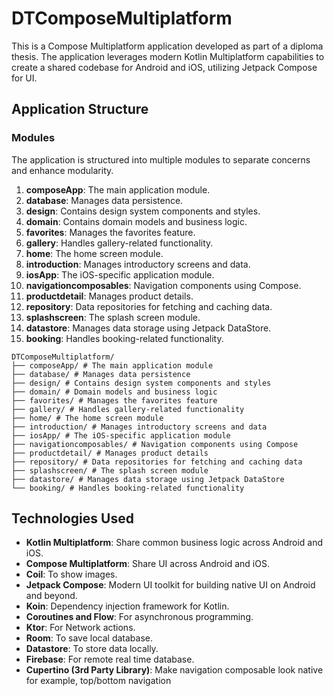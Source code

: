 # DTComposeMultiplatform

This is a Compose Multiplatform application developed as part of a diploma thesis. The application leverages modern Kotlin Multiplatform capabilities to create a shared codebase for Android and iOS, utilizing Jetpack Compose for UI.
## Application Structure

### Modules

The application is structured into multiple modules to separate concerns and enhance modularity.

1. **composeApp**: The main application module.
2. **database**: Manages data persistence.
3. **design**: Contains design system components and styles.
4. **domain**: Contains domain models and business logic.
5. **favorites**: Manages the favorites feature.
6. **gallery**: Handles gallery-related functionality.
7. **home**: The home screen module.
8. **introduction**: Manages introductory screens and data.
9. **iosApp**: The iOS-specific application module.
10. **navigationcomposables**: Navigation components using Compose.
11. **productdetail**: Manages product details.
12. **repository**: Data repositories for fetching and caching data.
13. **splashscreen**: The splash screen module.
14. **datastore**: Manages data storage using Jetpack DataStore.
15. **booking**: Handles booking-related functionality.

```
DTComposeMultiplatform/
├── composeApp/ # The main application module
├── database/ # Manages data persistence
├── design/ # Contains design system components and styles
├── domain/ # Domain models and business logic
├── favorites/ # Manages the favorites feature
├── gallery/ # Handles gallery-related functionality
├── home/ # The home screen module
├── introduction/ # Manages introductory screens and data
├── iosApp/ # The iOS-specific application module
├── navigationcomposables/ # Navigation components using Compose
├── productdetail/ # Manages product details
├── repository/ # Data repositories for fetching and caching data
├── splashscreen/ # The splash screen module
├── datastore/ # Manages data storage using Jetpack DataStore
└── booking/ # Handles booking-related functionality
```

## Technologies Used

- **Kotlin Multiplatform**: Share common business logic across Android and iOS.
- **Compose Multiplatform**: Share UI across Android and iOS.
- **Coil**: To show images.
- **Jetpack Compose**: Modern UI toolkit for building native UI on Android and beyond.
- **Koin**: Dependency injection framework for Kotlin.
- **Coroutines and Flow**: For asynchronous programming.
- **Ktor**: For Network actions.
- **Room**: To save local database.
- **Datastore**: To store data locally.
- **Firebase**: For remote real time database.
- **Cupertino (3rd Party Library)**: Make navigation composable look native for example, top/bottom navigation
